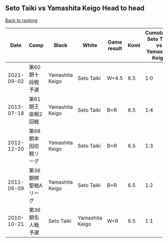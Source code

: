 ## Seto Taiki vs Yamashita Keigo Head to head

[Back to ranking](../../index.md)




| **Date** | **Comp** | **Black** | **White** | **Game result** | **Komi** | **Cumulative Seto Taiki vs Yamashita Keigo** | **Seto Taiki streak** | **Yamashita Keigo streak** | 
| --- | --- | --- | --- | --- | --- | --- | --- | --- |
| 2021-09-02 | 第60期十段戦予選 | Yamashita Keigo | Seto Taiki | W+4.5 | 6.5 | 1:0 | 1 | 0 | 
| 2013-07-18 | 第61期王座戦2回戦 | Yamashita Keigo | Seto Taiki | B+R | 6.5 | 1:4 | 0 | 4 | 
| 2012-12-20 | 第68期本因坊戦リーグ | Yamashita Keigo | Seto Taiki | B+R | 6.5 | 1:3 | 0 | 3 | 
| 2011-06-09 | 第36期棋聖戦Aリーグ | Yamashita Keigo | Seto Taiki | B+R | 6.5 | 1:2 | 0 | 2 | 
| 2010-10-21 | 第36期名人戦予選 | Seto Taiki | Yamashita Keigo | W+R | 6.5 | 1:1 | 0 | 1 |




